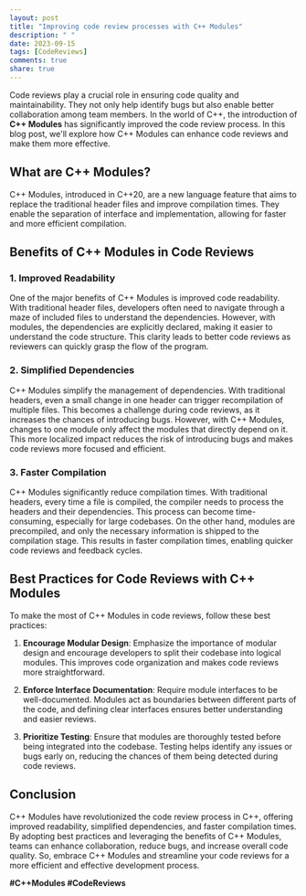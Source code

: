 ```yaml
---
layout: post
title: "Improving code review processes with C++ Modules"
description: " "
date: 2023-09-15
tags: [CodeReviews]
comments: true
share: true
---
```


Code reviews play a crucial role in ensuring code quality and maintainability. They not only help identify bugs but also enable better collaboration among team members. In the world of C++, the introduction of **C++ Modules** has significantly improved the code review process. In this blog post, we'll explore how C++ Modules can enhance code reviews and make them more effective.

## What are C++ Modules?

C++ Modules, introduced in C++20, are a new language feature that aims to replace the traditional header files and improve compilation times. They enable the separation of interface and implementation, allowing for faster and more efficient compilation.

## Benefits of C++ Modules in Code Reviews

### 1. Improved Readability

One of the major benefits of C++ Modules is improved code readability. With traditional header files, developers often need to navigate through a maze of included files to understand the dependencies. However, with modules, the dependencies are explicitly declared, making it easier to understand the code structure. This clarity leads to better code reviews as reviewers can quickly grasp the flow of the program.

### 2. Simplified Dependencies

C++ Modules simplify the management of dependencies. With traditional headers, even a small change in one header can trigger recompilation of multiple files. This becomes a challenge during code reviews, as it increases the chances of introducing bugs. However, with C++ Modules, changes to one module only affect the modules that directly depend on it. This more localized impact reduces the risk of introducing bugs and makes code reviews more focused and efficient.

### 3. Faster Compilation

C++ Modules significantly reduce compilation times. With traditional headers, every time a file is compiled, the compiler needs to process the headers and their dependencies. This process can become time-consuming, especially for large codebases. On the other hand, modules are precompiled, and only the necessary information is shipped to the compilation stage. This results in faster compilation times, enabling quicker code reviews and feedback cycles.

## Best Practices for Code Reviews with C++ Modules

To make the most of C++ Modules in code reviews, follow these best practices:

1. **Encourage Modular Design**: Emphasize the importance of modular design and encourage developers to split their codebase into logical modules. This improves code organization and makes code reviews more straightforward.

2. **Enforce Interface Documentation**: Require module interfaces to be well-documented. Modules act as boundaries between different parts of the code, and defining clear interfaces ensures better understanding and easier reviews.

3. **Prioritize Testing**: Ensure that modules are thoroughly tested before being integrated into the codebase. Testing helps identify any issues or bugs early on, reducing the chances of them being detected during code reviews.

## Conclusion

C++ Modules have revolutionized the code review process in C++, offering improved readability, simplified dependencies, and faster compilation times. By adopting best practices and leveraging the benefits of C++ Modules, teams can enhance collaboration, reduce bugs, and increase overall code quality. So, embrace C++ Modules and streamline your code reviews for a more efficient and effective development process.

**#C++Modules #CodeReviews**